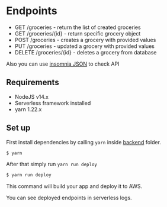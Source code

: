 # Endpoints

- GET /groceries - return the list of created groceries
- GET /groceries/{id} - return specific grocery object
- POST /groceries - creates a grocery with provided values
- PUT /groceries - updated a grocery with provided values
- DELETE /groceries/{id} - deletes a grocery from database

Also you can use [insomnia JSON](/backend/Insomnia_API_Methods.json) to check API

## Requirements

- NodeJS v14.x
- Serverless framework installed
- yarn 1.22.x

## Set up

First install dependencies by calling `yarn` inside [backend](/) folder.

```bash
$ yarn
```

After that simply run `yarn run deploy`

```bash
$ yarn run deploy
```

This command will build your app and deploy it to AWS.

You can see deployed endpoints in serverless logs.
